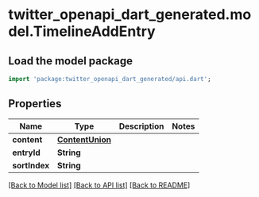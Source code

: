 # twitter_openapi_dart_generated.model.TimelineAddEntry

## Load the model package
```dart
import 'package:twitter_openapi_dart_generated/api.dart';
```

## Properties
Name | Type | Description | Notes
------------ | ------------- | ------------- | -------------
**content** | [**ContentUnion**](ContentUnion.md) |  | 
**entryId** | **String** |  | 
**sortIndex** | **String** |  | 

[[Back to Model list]](../README.md#documentation-for-models) [[Back to API list]](../README.md#documentation-for-api-endpoints) [[Back to README]](../README.md)


